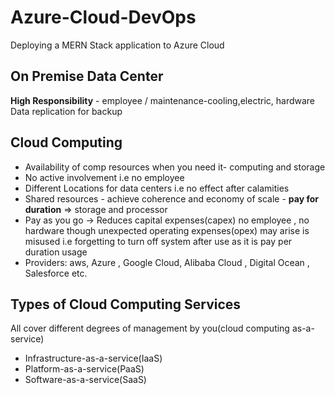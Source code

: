 # Azure-Cloud-DevOps
Deploying a MERN Stack application to Azure Cloud

## On Premise Data Center
**High Responsibility** - employee / maintenance-cooling,electric, hardware
Data replication for backup

## Cloud Computing

- Availability of comp resources when you need it- computing and storage
- No active involvement i.e no employee
- Different Locations for data centers i.e no effect after calamities
- Shared resources - achieve coherence and economy of scale - **pay for duration** => storage and processor 
- Pay as you go -> Reduces capital expenses(capex) no employee , no hardware though unexpected operating expenses(opex) may  arise is misused i.e forgetting to turn off system after use as it is pay per duration usage
- Providers: aws, Azure , Google Cloud, Alibaba Cloud , Digital Ocean , Salesforce etc.

## Types of Cloud Computing Services
All cover different degrees of management by you(cloud computing as-a-service)
- Infrastructure-as-a-service(IaaS)
- Platform-as-a-service(PaaS)
- Software-as-a-service(SaaS)
